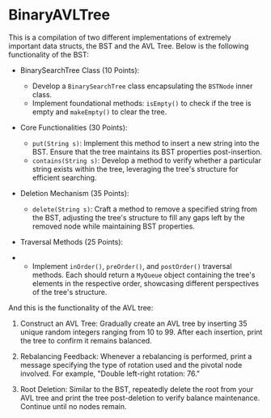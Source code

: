 # BinaryAVLTree
This is a compilation of two different implementations of extremely important data structs, the BST and the AVL Tree. Below is the following functionality of the BST:
- BinarySearchTree Class (10 Points):
  - Develop a `BinarySearchTree` class encapsulating the `BSTNode` inner class.
  - Implement foundational methods: `isEmpty()` to check if the tree is empty and `makeEmpty()` to clear the tree.

- Core Functionalities (30 Points):
  - `put(String s)`: Implement this method to insert a new string into the BST. Ensure that the tree maintains its BST properties post-insertion.
  - `contains(String s)`: Develop a method to verify whether a particular string exists within the tree, leveraging the tree's structure for efficient searching.

- Deletion Mechanism (35 Points):
  - `delete(String s)`: Craft a method to remove a specified string from the BST, adjusting the tree's structure to fill any gaps left by the removed node while maintaining BST properties.

- Traversal Methods (25 Points):
- 
  - Implement `inOrder()`, `preOrder()`, and `postOrder()` traversal methods. Each should return a `MyQueue` object containing the tree's elements in the respective order, showcasing different perspectives of the tree's structure.

And this is the functionality of the AVL tree: 

1. Construct an AVL Tree: Gradually create an AVL tree by inserting 35 unique random integers ranging from 10 to 99. After each insertion, print the tree to confirm it remains balanced.

2. Rebalancing Feedback: Whenever a rebalancing is performed, print a message specifying the type of rotation used and the pivotal node involved. For example, "Double left-right rotation: 76."

3. Root Deletion: Similar to the BST, repeatedly delete the root from your AVL tree and print the tree post-deletion to verify balance maintenance. Continue until no nodes remain.
